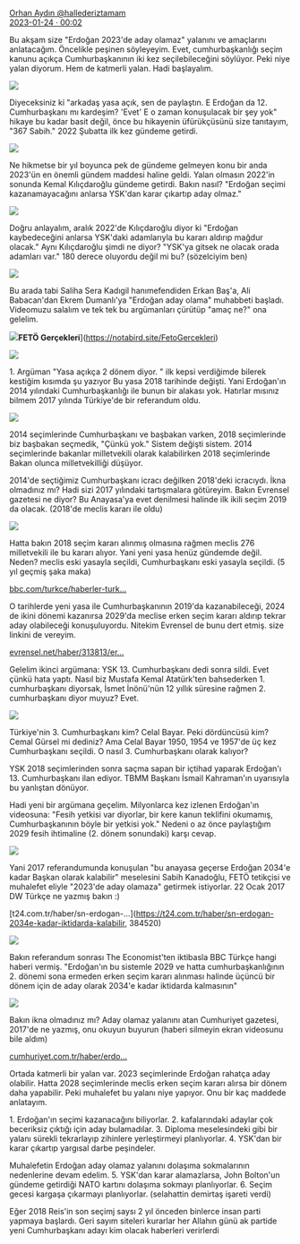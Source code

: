 <link href="https://x361x3ch.github.io/list/style.css" rel="stylesheet">

<kaynak>

[Orhan Aydın @hallederiztamam](https://twitter.com/hallederiztamam)  
[2023-01-24 · 00:02](https://twitter.com/i/status/1617991166380892160)

</kaynak>

Bu akşam size "Erdoğan 2023'de aday olamaz" yalanını ve amaçlarını anlatacağım. Öncelikle peşinen söyleyeyim. Evet, cumhurbaşkanlığı seçim kanunu açıkça Cumhurbaşkanının iki kez seçilebileceğini söylüyor. Peki niye yalan diyorum. Hem de katmerli yalan. Hadi başlayalım.

![](https://pbs.twimg.com/media/FnRCVwwX0Ak6dQq.png)

<!-- https://twitter.com/i/status/1617992452199297024 -->

Diyeceksiniz ki "arkadaş yasa açık, sen de paylaştın. E Erdoğan da 12. Cumhurbaşkanı mı kardeşim? 'Evet' E o zaman konuşulacak bir şey yok" hikaye bu kadar basit değil, önce bu hikayenin üfürükçüsünü size tanıtayım, "367 Sabih." 2022 Şubatta ilk kez gündeme getirdi.

![](https://pbs.twimg.com/media/FnRDVh1WYAA_AXt.jpg)

<!-- https://twitter.com/i/status/1617994417843089408 -->

Ne hikmetse bir yıl boyunca pek de gündeme gelmeyen konu bir anda 2023'ün en önemli gündem maddesi haline geldi.  Yalan olmasın 2022'in sonunda Kemal Kılıçdaroğlu gündeme getirdi. Bakın nasıl? "Erdoğan seçimi kazanamayacağını anlarsa YSK'dan karar çıkartıp aday olmaz."

![](https://pbs.twimg.com/media/FnRFLUrX0Bo8mdZ.png)

<!-- https://twitter.com/i/status/1617996291870724098 -->

Doğru anlayalım, aralık 2022'de Kılıçdaroğlu diyor ki "Erdoğan kaybedeceğini anlarsa YSK'daki adamlarıyla bu kararı aldırıp mağdur olacak." Aynı Kılıçdaroğlu şimdi ne diyor? "YSK'ya gitsek ne olacak orada adamları var." 180 derece oluyordu değil mi bu? (sözelciyim ben)

![](https://pbs.twimg.com/media/FnRGxywXEAAYmZj.png)

<!-- https://twitter.com/i/status/1617997359379812354 -->

Bu arada tabi Saliha Sera Kadıgil hanımefendiden Erkan Baş'a, Ali Babacan'dan Ekrem Dumanlı'ya "Erdoğan aday olama" muhabbeti başladı.  Videomuzu salalım ve tek tek bu argümanları çürütüp "amaç ne?" ona gelelim.

![](https://pbs.twimg.com/profile_images/1595312486911180800/m_Oe9Cpb_mini.jpg)**FETÖ Gerçekleri**](https://notabird.site/FetoGercekleri)

![](https://notabird.site/pic/amplify_video_thumb/1616456697991643136/img/e0yCX-ePxOdC29VN.jpg)

<!-- https://twitter.com/i/status/1617999344589996032 -->

1\. Argüman "Yasa açıkça 2 dönem diyor. " ilk kepsi verdiğimde bilerek kestiğim kısımda şu yazıyor Bu yasa 2018 tarihinde değişti. Yani Erdoğan'ın 2014 yılındaki Cumhurbaşkanlığı ile bunun bir alakası yok.  Hatırlar mısınız bilmem 2017 yılında Türkiye'de bir referandum oldu.

![](https://pbs.twimg.com/media/FnRJQtdX0CAQNVa.png)

<!-- https://twitter.com/i/status/1618000104425918466 -->

2014 seçimlerinde Cumhurbaşkanı ve başbakan varken, 2018 seçimlerinde biz başbakan seçmedik, "Çünkü yok." Sistem değişti sistem. 2014 seçimlerinde bakanlar milletvekili olarak kalabilirken 2018 seçimlerinde Bakan olunca milletvekilliği düşüyor.

<!-- https://twitter.com/i/status/1618001908953939978 -->

2014'de seçtiğimiz Cumhurbaşkanı icracı değilken 2018'deki icracıydı. İkna olmadınız mı? Hadi sizi 2017 yılındaki tartışmalara götüreyim. Bakın Evrensel gazetesi ne diyor? Bu Anayasa'ya evet denilmesi halinde ilk ikili seçim 2019 da olacak.  (2018'de meclis kararı ile oldu)

![](https://pbs.twimg.com/media/FnRLsElXoAAPXDZ.jpg)

<!-- https://twitter.com/i/status/1618002329575522305 -->

Hatta bakın 2018 seçim kararı alınmış olmasına rağmen meclis 276 milletvekili ile bu kararı alıyor. Yani yeni yasa henüz gündemde değil. Neden? meclis eski yasayla seçildi, Cumhurbaşkanı eski yasayla seçildi. (5 yıl geçmiş şaka maka)

[bbc.com/turkce/haberler-turk…](https://www.bbc.com/turkce/haberler-turkiye-43808990)

<!-- https://twitter.com/i/status/1618003030628270085 -->

O tarihlerde yeni yasa ile Cumhurbaşkanının 2019'da kazanabileceği, 2024 de ikini dönemi kazanırsa 2029'da meclise erken seçim kararı aldırıp tekrar aday olabileceği konuşuluyordu. Nitekim Evrensel de bunu dert etmiş. size linkini de vereyim.

[evrensel.net/haber/313813/er…](https://www.evrensel.net/haber/313813/erdogan-inkar-etse-de-maddeler-acik-fesih-de-var-3-donem-de)

<!-- https://twitter.com/i/status/1618005060017086464 -->

Gelelim ikinci argümana: YSK 13.  Cumhurbaşkanı dedi sonra sildi. Evet çünkü hata yaptı. Nasıl biz Mustafa Kemal Atatürk'ten bahsederken 1. cumhurbaşkanı diyorsak, İsmet İnönü'nün 12 yıllık süresine rağmen 2. cumhurbaşkanı diyor muyuz? Evet.

![](https://pbs.twimg.com/media/FnROdECXoAA3KtU.png)

<!-- https://twitter.com/i/status/1618005457150574599 -->

Türkiye'nin 3. Cumhurbaşkanı kim? Celal Bayar. Peki dördüncüsü kim? Cemal Gürsel mi dediniz? Ama Celal Bayar 1950, 1954 ve 1957'de üç kez Cumhurbaşkanı seçildi. O nasıl 3. Cumhurbaşkanı olarak kalıyor?

<!-- https://twitter.com/i/status/1618006123516428298 -->

YSK 2018 seçimlerinden sonra saçma sapan bir içtihad yaparak Erdoğan'ı 13.  Cumhurbaşkanı ilan ediyor. TBMM Başkanı İsmail Kahraman'ın uyarısıyla bu yanlıştan dönüyor.

<!-- https://twitter.com/i/status/1618007217609015304 -->

Hadi yeni bir argümana geçelim.  Milyonlarca kez izlenen Erdoğan'ın videosuna: "Fesih yetkisi var diyorlar, bir kere kanun teklifini okumamış, Cumhurbaşkanının böyle bir yetkisi yok." Nedeni o az önce paylaştığım 2029 fesih ihtimaline (2. dönem sonundaki) karşı cevap.

![](https://pbs.twimg.com/media/FnRQ5aNXwAEtKqL.png)

<!-- https://twitter.com/i/status/1618009958486016000 -->

Yani 2017 referandumunda konuşulan "bu anayasa geçerse Erdoğan 2034'e kadar Başkan olarak kalabilir" meselesini Sabih Kanadoğlu, FETÖ tetikçisi ve muhalefet eliyle "2023'de aday olamaza" getirmek istiyorlar. 22 Ocak 2017 DW Türkçe ne yazmış bakın :)

[t24.com.tr/haber/sn-erdogan-…](https://t24.com.tr/haber/sn-erdogan-2034e-kadar-iktidarda-kalabilir, 384520)

![](https://pbs.twimg.com/media/FnRTZlQWYAAJqEi.png)

<!-- https://twitter.com/i/status/1618011044181573633 -->

Bakın referandum sonrası The Economist'ten iktibasla BBC Türkçe hangi haberi vermiş. "Erdoğan'ın bu sistemle 2029 ve hatta cumhurbaşkanlığının 2. dönemi sona ermeden erken seçim kararı alınması halinde üçüncü bir dönem için de aday olarak 2034'e kadar iktidarda kalmasının"

![](https://pbs.twimg.com/media/FnRUcnBXgAA23vx.png)

<!-- https://twitter.com/i/status/1618012853033918464 -->

Bakın ikna olmadınız mı? Aday olamaz yalanını atan Cumhuriyet gazetesi, 2017'de ne yazmış, onu okuyun buyurun (haberi silmeyin ekran videosunu bile aldım)

[cumhuriyet.com.tr/haber/erdo…](https://www.cumhuriyet.com.tr/haber/erdogana-15-yillik-saltanat-imkani-676819)

<!-- https://twitter.com/i/status/1618013249710227457 -->

Ortada katmerli bir yalan var. 2023 seçimlerinde Erdoğan rahatça aday olabilir.  Hatta 2028 seçimlerinde meclis erken seçim kararı alırsa bir dönem daha yapabilir. Peki muhalefet bu yalanı niye yapıyor. Onu bir kaç maddede anlatayım.

<!-- https://twitter.com/i/status/1618013929770455040 -->

1\. Erdoğan'ın seçimi kazanacağını biliyorlar. 2. kafalarındaki adaylar çok beceriksiz çıktığı için aday bulamadılar. 3. Diploma meselesindeki gibi bir yalanı sürekli tekrarlayıp zihinlere yerleştirmeyi planlıyorlar. 4. YSK'dan bir karar çıkartıp yargısal darbe peşindeler.

<!-- https://twitter.com/i/status/1618014542520516608 -->

Muhalefetin Erdoğan aday olamaz yalanını dolaşıma sokmalarının nedenlerine devam edelim. 5. YSK'dan karar alamazlarsa, John Bolton'un gündeme getirdiği NATO kartını dolaşıma sokmayı planlıyorlar. 6. Seçim gecesi kargaşa çıkarmayı planlıyorlar. (selahattin demirtaş işareti verdi)

<!-- https://twitter.com/i/status/1618017716115509248 -->

Eğer 2018 Reis'in son seçimj saysı 2 yıl önceden binlerce insan parti yapmaya başlardı. Geri sayım siteleri kurarlar her Allahın günü ak partide yeni Cumhurbaşkanı adayı kim olacak haberleri verirlerdi